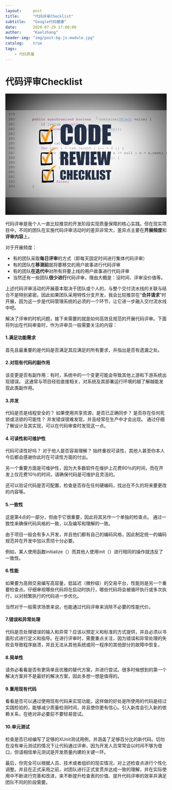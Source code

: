 ```yaml
---
layout:     post
title:      "代码评审Checklist"
subtitle:   "Google代码健康"
date:       2020-07-29 17:00:00
author:     "Kaelzhang"
header-img: "img/post-bg-js-module.jpg"
catalog:    true
tags:
    - 代码质量
---
```



# 代码评审Checklist

![](/img/in-post/EP/codereview-checklist.png)

代码评审是我个人一直比较推崇的开发阶段实现质量保障的核心实践。但在现实项目中，不同的团队在实施代码评审活动时的差异非常大，差异点主要在**开展频度**和**评审内容**上。

对于开展频度：

* 有的团队采取**每日评审**的方式（即每天固定时间进行集体代码评审）
* 有的团队在**移测前**就将要移交的用户故事进行代码评审
* 有的团队**在迭代中**对所有将要上线的用户故事进行代码评审
* 当然还有一些团队**很少进行**代码评审，理由大概是：没时间、评审没价值等。

上述代码评审活动的开展基本取决于团队或个人的，与整个交付流水线的关联与结合不是特别紧密。因此如果团队采用特性分支开发，我会比较推崇在“**合并请求**”时开展，因为这一步是代码管理系统的必须的一个环节，让它进一步融入交付流水线中吧。

解决了评审的时机问题，接下来需要的就是如何高效且规范的开展代码评审。下面将列出在代码审查时，作为评审员一般需要关注的内容：

#### 1.满足功能需求

首先且最重要的是代码是否满足其应满足的所有要求，并指出是否有遗漏之处。

#### 2.对现有代码的副作用

该变更是否有副作用：有时，系统中的一个变更可能会导致其他上游和下游系统出现错误。 这通常与项目经验直接相关，对系统及其部署运行环境的越了解越能发现此类副作用。

#### 3.并发

代码是否是线程安全的？ 如果使用共享资源，是否已正确同步？ 是否存在任何死锁或活锁的可能性？ 并发错误很难发现，并且经常在生产中才会出现。 通过仔细了解设计及其实现，可以在代码审查时发现这一点。

#### 4.可读性和可维护性

代码可读性好吗？ 对于他人是否容易理解？ 始终重视可读性，其他人甚至你本人今后都会感谢你此时在可读性方面的付出。

另一个重要方面是可维护性，因为大多数软件在维护上花费90％的时间，而在开发上仅花费10％的时间，请确保代码是可维护且灵活的。

还可以验证代码是否可配置，检查是否存在任何硬编码，找出在不久的将来要更改的内容等。

#### 5.一致性

这是第4点的一部分，但由于它很重要，因此将其另作一个单独的检查点。 通过一致性来确保代码风格的一致，以及编写和理解的一致。

由于项目一般会有多人开发，并且他们都有自己的编码风格，因此制定统一的编码规范并在开发中加以贯彻十分必要。

例如，某人使用函数initialize（）而其他人使用init（）进行相同的操作就违反了一致性。

#### 6.性能

如果要为高频交易编写高容量，低延迟（微秒级）的交易平台，性能则是另一个重要检查点。仔细审视哪些代码将在启动时执行，哪些代码将会被循环执行或多次执行，以对频繁执行的代码进一步优化。

当然对于一般需求场景来说，也能通过代码评审来消除不必要的性能代价。



#### 7.错误和异常处理

代码是否处理错误的输入和异常？应该以预定义和标准的方式提供，并且必须以书面形式进行定义和指导。在进行评审时，需要重点关注，因为错误和异常处理的失败会导致程序崩溃，并且无法从其他系统或同一程序的其他部分的故障中恢复。


#### 8.简单性

请务必看看是否有更简单且优雅的替代方案，并进行尝试。很多时候想到的第一个解决方案并不是最好的解决方案，因此多想一想是值得的。


#### 9.重用现有代码

看看是否可以通过使用现有代码来实现功能，这样做的好处是所使用的代码是经过实践检验的，能够减少质量检测时间，并且使你更有信心。引入新库会引入新的依赖关系，在绝对非必要前不要轻易尝试。


#### 10.单元测试

检查是否已经编写了足够的XUnit测试用例，并涵盖了足够百分比的新代码。切勿在没有单元测试的情况下让代码通过评审，因为开发人员常常会以时间不够为借口，但请相信单元测试是开发质量内建的关键一环。

最后，你完全可以根据人员、技术或者组织的现实情况，对上述检查点进行个性化调整。并且在正式采用之前，对团队进行正式宣贯并达成一致的理解，并在实际使用中不断进行完善和改进，来不断提升检查表的价值、提升代码评审的效率并满足团队不同的阶段需要。

